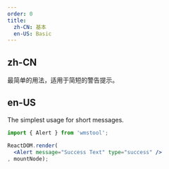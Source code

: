 ```yaml
---
order: 0
title:
  zh-CN: 基本
  en-US: Basic
---
```


## zh-CN

最简单的用法，适用于简短的警告提示。

## en-US

The simplest usage for short messages.

````jsx
import { Alert } from 'wmstool';

ReactDOM.render(
  <Alert message="Success Text" type="success" />
, mountNode);
````

<style>
.wmstool-alert {
  margin-bottom: 16px;
}
</style>
